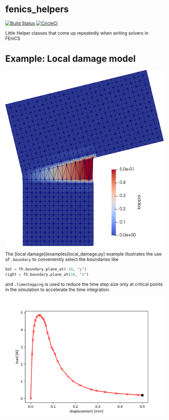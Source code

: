 # fenics_helpers

[![Build Status](https://travis-ci.org/nutofem/fenics_helpers.svg?branch=master)](https://travis-ci.org/nutofem/fenics_helpers)
[![CircleCI](https://circleci.com/gh/nutofem/fenics_helpers/tree/master.svg?style=svg)](https://circleci.com/gh/nutofem/fenics_helpers/tree/master)

Little Helper classes that come up repeatedly when writing solvers in FEniCS


# Example: Local damage model

![local damage plot](examples/kappa_plot.png)

The [local damage](examples(local_damage.py) example illustrates the use of `.boundary` to conveniently select the boundaries like

~~~py
bot = fh.boundary.plane_at(-10, "y") 
right = fh.boundary.plane_at(10, "x") 
~~~

and `.timestepping` is used to reduce the time step size only at critical points in the simulation to accelerate the time integration.

![stuff](examples/load_displacement_curve.png)

